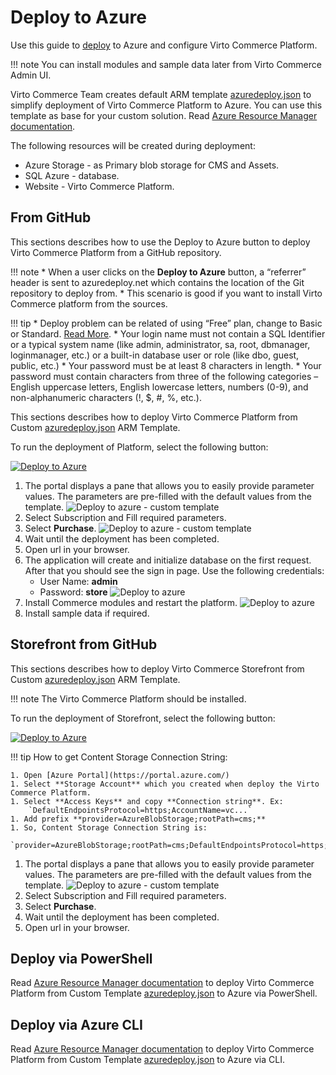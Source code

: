 # Deploy to Azure
Use this guide to <a class="crosslink" href="https://virtocommerce.com/ecommerce-hosting" target="_blank">deploy</a> to Azure and configure Virto Commerce Platform.

!!! note
    You can install modules and sample data later from Virto Commerce Admin UI.

Virto Commerce Team creates default ARM template [azuredeploy.json](https://github.com/VirtoCommerce/vc-platform/blob/master/azuredeploy.json) to simplify deployment of Virto Commerce Platform to Azure.
You can use this template as base for your custom solution.
Read [Azure Resource Manager documentation](https://docs.microsoft.com/en-us/azure/azure-resource-manager/).

The following resources will be created during deployment:
 
* Azure Storage - as Primary blob storage for CMS and Assets.
* SQL Azure - database.
* Website - Virto Commerce Platform.


## From GitHub
This sections describes how to use the Deploy to Azure button to deploy Virto Commerce Platform from a GitHub repository.

!!! note
    * When a user clicks on the **Deploy to Azure** button, a “referrer” header is sent to azuredeploy.net which contains the location of the Git repository to deploy from.
    * This scenario is good if you want to install Virto Commerce platform from the sources.

!!! tip
    * Deploy problem can be related of using “Free” plan, change to Basic or Standard. [Read More](https://www.virtocommerce.org/t/deploy-virto-commerce-to-azure-and-getting-a-deployment-failure/72).
    * Your login name must not contain a SQL Identifier or a typical system name (like admin, administrator, sa, root, dbmanager, loginmanager, etc.) or a built-in database user or role (like dbo, guest, public, etc.)
    * Your password must be at least 8 characters in length.
    * Your password must contain characters from three of the following categories – English uppercase letters, English lowercase letters, numbers (0-9), and non-alphanumeric characters (!, $, #, %, etc.).

This sections describes how to deploy Virto Commerce Platform from Custom [azuredeploy.json](https://github.com/VirtoCommerce/vc-platform/blob/master/azuredeploy.json) ARM Template.

To run the deployment of Platform, select the following button:

[![Deploy to Azure](https://aka.ms/deploytoazurebutton)](https://portal.azure.com/#create/Microsoft.Template/uri/https%3A%2F%2Fraw.githubusercontent.com%2FVirtoCommerce%2Fvc-platform%2Fmaster%2Fazuredeploy.json)

1. The portal displays a pane that allows you to easily provide parameter values. The parameters are pre-filled with the default values from the template.
    ![Deploy to azure - custom template](../media/deploy-to-azure-custom-wizard.png)
1. Select Subscription and Fill required parameters.  
1. Select **Purchase**. 
    ![Deploy to azure - custom template](../media/deploy-to-azure-customtemplate-purchase.png)
1. Wait until the deployment has been completed.
1. Open url in your browser. 
1. The application will create and initialize database on the first request. After that you should see the sign in page. Use the following credentials:
    * User Name: **admin**
    * Password: **store**
    ![Deploy to azure](../media/deploy-to-azure-vc-login.png)
1. Install Commerce modules and restart the platform.
    ![Deploy to azure](../media/deploy-to-azure-vc-restart.png)
1. Install sample data if required. 

## Storefront from GitHub

This sections describes how to deploy Virto Commerce Storefront from Custom [azuredeploy.json](https://github.com/VirtoCommerce/vc-platform/blob/master/azuredeploy.json) ARM Template.

!!! note
    The Virto Commerce Platform should be installed. 

To run the deployment of Storefront, select the following button:

[![Deploy to Azure](https://aka.ms/deploytoazurebutton)](https://portal.azure.com/#create/Microsoft.Template/uri/https%3A%2F%2Fraw.githubusercontent.com%2FVirtoCommerce%2Fvc-storefront%2Fmaster%2Fazuredeploy.json)

!!! tip
    How to get Content Storage Connection String:

    1. Open [Azure Portal](https://portal.azure.com/)
    1. Select **Storage Account** which you created when deploy the Virto Commerce Platform.
    1. Select **Access Keys** and copy **Connection string**. Ex:
        `DefaultEndpointsProtocol=https;AccountName=vc...`
    1. Add prefix **provider=AzureBlobStorage;rootPath=cms;**
    1. So, Content Storage Connection String is: 
        `provider=AzureBlobStorage;rootPath=cms;DefaultEndpointsProtocol=https;AccountName=vc...`

1. The portal displays a pane that allows you to easily provide parameter values. The parameters are pre-filled with the default values from the template.
    ![Deploy to azure - custom template](../media/deploy-to-azure-custom-wizard-storefront.png)
1. Select Subscription and Fill required parameters.  
1. Select **Purchase**. 
1. Wait until the deployment has been completed.
1. Open url in your browser.  


## Deploy via PowerShell
Read [Azure Resource Manager documentation](https://docs.microsoft.com/en-us/azure/azure-resource-manager/templates/deploy-powershell) to
deploy Virto Commerce Platform from Custom Template [azuredeploy.json](https://github.com/VirtoCommerce/vc-platform/blob/master/azuredeploy.json) to Azure via PowerShell.

## Deploy via Azure CLI
Read  [Azure Resource Manager documentation](https://docs.microsoft.com/en-us/azure/azure-resource-manager/templates/deploy-cli) to
deploy Virto Commerce Platform from Custom Template [azuredeploy.json](https://github.com/VirtoCommerce/vc-platform/blob/master/azuredeploy.json)  to Azure via CLI.
